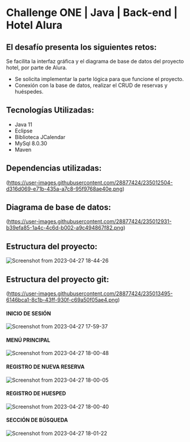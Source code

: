 # Challenge ONE | Java | Back-end | Hotel Alura



## El desafío presenta los siguientes retos:
Se facilita la interfaz gráfica y el diagrama de base de datos del proyecto hotel, por parte de Alura.
* Se solicita implementar la parte lógica para que funcione el proyecto.
* Conexión con la base de datos, realizar el CRUD de reservas y huéspedes.

## Tecnologías Utilizadas:
* Java 11
* Eclipse
* Biblioteca JCalendar
* MySql 8.0.30
* Maven

## Dependencias utilizadas:
(https://user-images.githubusercontent.com/28877424/235012504-d316d069-e71b-435a-a7c8-95f9768ae40e.png)

## Diagrama de base de datos:
(https://user-images.githubusercontent.com/28877424/235012931-b39efa85-1a4c-4c6d-b002-a9c494867f82.png)

## Estructura del proyecto:
![Screenshot from 2023-04-27 18-44-26](https://user-images.githubusercontent.com/28877424/235013405-cb2ae7c4-97bc-4dd6-ac79-bdfc771a0c72.png)

## Estructura del proyecto git:
(https://user-images.githubusercontent.com/28877424/235013495-6146bca1-8c1b-43ff-930f-c69a50f05ae4.png)




#### INICIO DE SESIÓN
![Screenshot from 2023-04-27 17-59-37](https://user-images.githubusercontent.com/28877424/235014017-af2574ed-e9cd-42f0-be67-82fd71ad3ba3.png)
#### MENÚ PRINCIPAL
![Screenshot from 2023-04-27 18-00-48](https://user-images.githubusercontent.com/28877424/235014076-24995db6-63b2-4bf6-be1a-fd4300b9c613.png)
#### REGISTRO DE NUEVA RESERVA
![Screenshot from 2023-04-27 18-00-05](https://user-images.githubusercontent.com/28877424/235014024-25804d78-f0d9-431d-8587-df7a7e560ebd.png)
#### REGISTRO DE HUESPED
![Screenshot from 2023-04-27 18-00-40](https://user-images.githubusercontent.com/28877424/235014116-54fd96f0-5205-4ff5-91f1-deb8e0511adb.png)
#### SECCIÓN DE BÚSQUEDA
![Screenshot from 2023-04-27 18-01-22](https://user-images.githubusercontent.com/28877424/235014134-d418d4fc-1b97-450f-8408-b13f01ecb96a.png)
